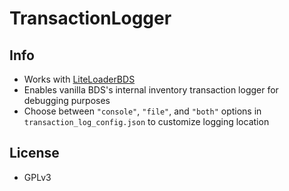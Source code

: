 # TransactionLogger

## Info
- Works with [LiteLoaderBDS](https://github.com/LiteLDev/LiteLoaderBDS)
- Enables vanilla BDS's internal inventory transaction logger for debugging purposes
- Choose between `"console"`, `"file"`, and `"both"` options in `transaction_log_config.json` to customize logging location

## License
- GPLv3